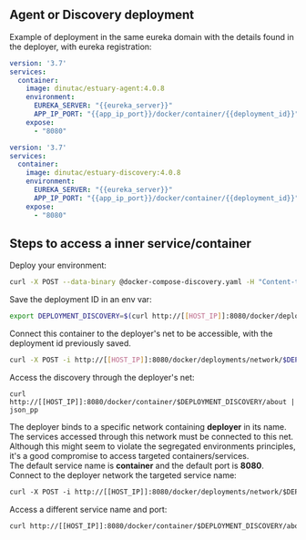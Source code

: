 ## Agent or Discovery deployment

Example of deployment in the same eureka domain with the details found in the deployer, with eureka registration:     
```yaml
version: '3.7'
services:
  container:
    image: dinutac/estuary-agent:4.0.8
    environment:
      EUREKA_SERVER: "{{eureka_server}}"
      APP_IP_PORT: "{{app_ip_port}}/docker/container/{{deployment_id}}"
    expose:
      - "8080"
```

```yaml
version: '3.7'
services:
  container:
    image: dinutac/estuary-discovery:4.0.8
    environment:
      EUREKA_SERVER: "{{eureka_server}}"
      APP_IP_PORT: "{{app_ip_port}}/docker/container/{{deployment_id}}"
    expose:
      - "8080"
```

## Steps to access a inner service/container
Deploy your environment:
```bash
curl -X POST --data-binary @docker-compose-discovery.yaml -H "Content-type: text/x-yaml" http://[[HOST_IP]]:8080/docker/deployments
```

Save the deployment ID in an env var:  
```bash
export DEPLOYMENT_DISCOVERY=$(curl http://[[HOST_IP]]:8080/docker/deployments | jq -r .description[0].id) 
```

Connect this container to the deployer's net to be accessible, with the deployment id previously saved.    
```bash
curl -X POST -i http://[[HOST_IP]]:8080/docker/deployments/network/$DEPLOYMENT_DISCOVERY
```

Access the discovery through the deployer's net:  
```
curl http://[[HOST_IP]]:8080/docker/container/$DEPLOYMENT_DISCOVERY/about | json_pp
```
The deployer binds to a specific network containing **deployer** in its name. The services accessed through this network must be connected to this net.  
Although this might seem to violate the segregated environments principles, it's a good compromise to access targeted containers/services.  
The default service name is **container** and the default port is **8080**.   
Connect to the deployer network the targeted service name:  
```html
curl -X POST -i http://[[HOST_IP]]:8080/docker/deployments/network/$DEPLOYMENT_DISCOVERY?service=xvnc
```
Access a different service name and port:  
```html
curl http://[[HOST_IP]]:8080/docker/container/$DEPLOYMENT_DISCOVERY/about?service=xvnc&&port=8080 | json_pp
```